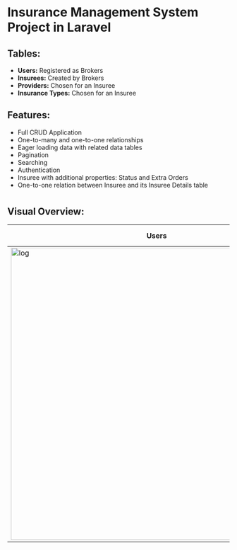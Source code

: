 # Insurance Management System Project in Laravel

## Tables:
- **Users:** Registered as Brokers
- **Insurees:** Created by Brokers
- **Providers:** Chosen for an Insuree
- **Insurance Types:** Chosen for an Insuree

## Features:
- Full CRUD Application
- One-to-many and one-to-one relationships
- Eager loading data with related data tables
- Pagination
- Searching
- Authentication
- Insuree with additional properties: Status and Extra Orders
- One-to-one relation between Insuree and its Insuree Details table



#  

## Visual Overview:

| Users | Insurees | Providers | Insurance Types | Create | Details | Insure | Broker | Search |
| --- | --- | --- | --- | --- | --- | --- | --- | --- |
|<img width="661" alt="log" src="https://github.com/mareklonicek/insurance-laravel/assets/129954181/e84a3fb8-5d44-46c0-9f27-78ffc6a00fdb">| ![Insurees Image](https://github.com/mareklonicek/insurance-laravel/raw/129954181/assets/e84a3fb8-5d44-46c0-9f27-78ffc6a00fdb.png) | ![Providers Image](https://github.com/mareklonicek/insurance-laravel/raw/129954181/assets/4629bdd5-7021-4817-82d5-bf7f322ef289.png) | ![Insurance Types Image](https://github.com/mareklonicek/insurance-laravel/raw/129954181/assets/060335d8-e9f5-45aa-86b3-533b6cf1bbc4.png) | ![Create Image](https://github.com/mareklonicek/insurance-laravel/raw/129954181/assets/55903e76-1ca2-4ee7-b530-79ce7ac6a1b7.png) | ![Details Image](https://github.com/mareklonicek/insurance-laravel/raw/129954181/assets/64d2a944

